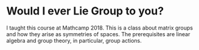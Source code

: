 # Would I ever Lie Group to you?

I taught this course at Mathcamp 2018. This is a class about matrix groups and how they arise as symmetries of spaces. The prerequisites are linear algebra and group theory, in particular, group actions.
